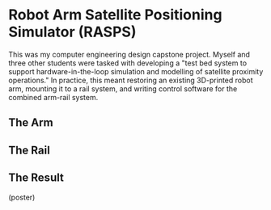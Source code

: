 # Robot Arm Satellite Positioning Simulator (RASPS)

This was my computer engineering design capstone project. Myself and three other students were tasked with developing a "test bed system to support hardware-in-the-loop simulation and modelling of satellite proximity operations." In practice, this meant restoring an existing 3D-printed robot arm, mounting it to a rail system, and writing control software for the combined arm-rail system.

## The Arm

## The Rail

## The Result

(poster)